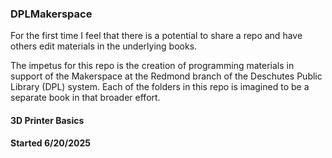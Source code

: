 ### DPLMakerspace

For the first time I feel that there is a potential to share a repo and have others edit materials in the underlying books.

The impetus for this repo is the creation of programming materials in support of the Makerspace at the Redmond branch of the Deschutes Public Library (DPL) system.  Each of the folders in this repo is imagined to be a separate book in that broader effort.

#### 3D Printer Basics

**Started 6/20/2025**


